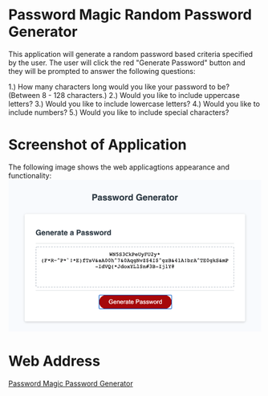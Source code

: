# Password Magic Random Password Generator
This application will generate a random password based criteria specified by the user. The user will click the red "Generate Password" button and they will be prompted to answer the following questions:

1.) How many characters long would you like your password to be? (Between 8 - 128 characters.)
2.) Would you like to include uppercase letters?
3.) Would you like to include lowercase letters?
4.) Would you like to include numbers?
5.) Would you like to include special characters?

# Screenshot of Application
The following image shows the web applicagtions appearance and functionality:
![Screenshot](images/Screenshot.png)

# Web Address

[Password Magic Password Generator](https://bleufox.github.io/PasswordMagic/)